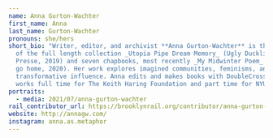 ```yaml
---
name: Anna Gurton-Wachter
first_name: Anna
last_name: Gurton-Wachter
pronouns: she/hers
short_bio: "Writer, editor, and archivist **Anna Gurton-Wachter** is the author
  of the full length collection _Utopia Pipe Dream Memory_ (Ugly Duckling
  Presse, 2019) and seven chapbooks, most recently _My Midwinter Poem_ (clones
  go home, 2020). Her work explores imagined communities, feminisms, and
  transformative influence. Anna edits and makes books with DoubleCross Press,
  works full time for The Keith Haring Foundation and part time for NYU. "
portraits:
  - media: 2021/07/anna-gurton-wachter
rail_contributor_url: https://brooklynrail.org/contributor/anna-gurton-wachter
website: http://annagw.com/
instagram: anna.as.metaphor
---
```

